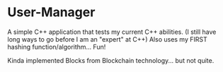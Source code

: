 # User-Manager
A simple C++ application that tests my current C++ abilities. (I still have long ways to go before I am an "expert" at C++) Also uses my FIRST hashing function/algorithm... Fun!


Kinda implemented Blocks from Blockchain technology... but not quite.
